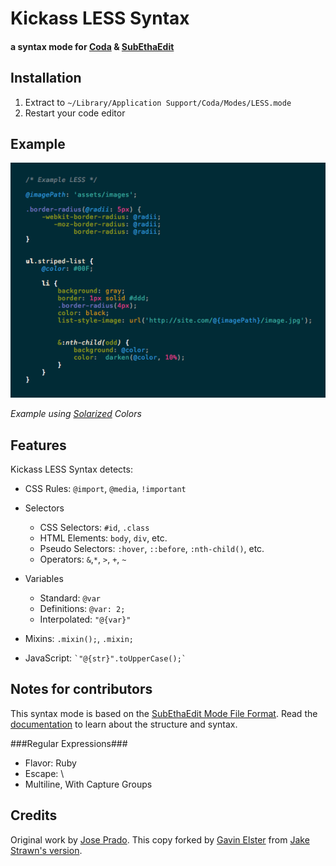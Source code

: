 Kickass LESS Syntax
===================
#### a syntax mode for [Coda](http://panic.com/coda) & [SubEthaEdit](http://www.subethaedit.net/) ####


Installation
------------
1. Extract to `~/Library/Application Support/Coda/Modes/LESS.mode`
2. Restart your code editor


Example
----------
![screenshot of example code](screenshot.png)

*Example using [Solarized](http://ethanschoonover.com/solarized) Colors*

Features
--------
Kickass LESS Syntax detects:

* CSS Rules: `@import`, `@media`, `!important`

* Selectors
	* CSS Selectors: `#id`, `.class`
	* HTML Elements: `body`, `div`, etc.
	* Pseudo Selectors: `:hover`, `::before`, `:nth-child()`, etc.
	* Operators: `&`,`*`, `>`, `+`, `~`

* Variables
	* Standard: `@var` 
	* Definitions: `@var: 2;`
	* Interpolated: `"@{var}"`

* Mixins: `.mixin();`, `.mixin;`

* JavaScript: `` `"@{str}".toUpperCase();` ``

Notes for contributors
------------------------------------

This syntax mode is based on the [SubEthaEdit Mode File Format](http://www.codingmonkeys.de/subethaedit/mode.html). Read the [documentation](http://www.codingmonkeys.de/subethaedit/mode.html) to learn about the structure and syntax.

###Regular Expressions###
*	Flavor: Ruby
*	Escape: \
*	Multiline, With Capture Groups


Credits
-------

Original work by [Jose Prado](http://pradador.com/).  This copy forked by [Gavin Elster](https://github.com/elstgav) from [Jake Strawn's version](https://github.com/himerus/LESS.mode).